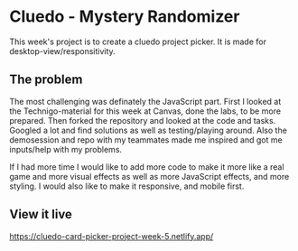 # Cluedo - Mystery Randomizer

This week's project is to create a cluedo project picker.
It is made for desktop-view/responsitivity.

## The problem
The most challenging was definately the JavaScript part. 
First I looked at the Technigo-material for this week at Canvas, done the labs, to be more prepared. Then forked the repository and looked at the code and tasks. Googled a lot and find solutions as well as testing/playing around. Also the demosession and repo with my teammates made me inspired and got me inputs/help with my problems.

 If I had more time I would like to add more code to make it more like a real game and more visual effects as well as more JavaScript effects, and more styling. I would also like to make it responsive, and mobile first.

## View it live
https://cluedo-card-picker-project-week-5.netlify.app/


